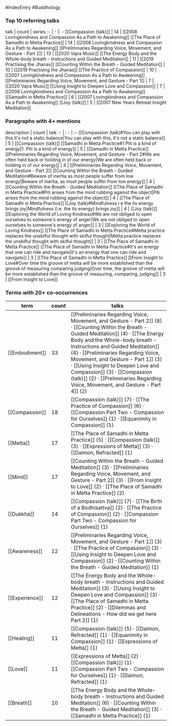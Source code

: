 #IndexEntry #Buddhology

### Top 10 referring talks
talk | count | series
:- | - |: -
[[Compassion (talk)]] | 14 | [[2008 Lovingkindness and Compassion As a Path to Awakening]]
[[The Place of Samadhi in Metta Practice]] | 14 | [[2008 Lovingkindness and Compassion As a Path to Awakening]]
[[Preliminaries Regarding Voice, Movement, and Gesture - Part 2]] | 13 | [[2020 Vajra Music]]
[[The Energy Body and the Whole-body breath - Instructions and Guided Meditation]] | 11 | [[2019 Practising the Jhanas]]
[[Counting Within the Breath - Guided Meditation]] | 10 | [[2019 Practising the Jhanas]]
[[The Practice of Compassion]] | 10 | [[2007 Lovingkindness and Compassion As a Path to Awakening]]
[[Preliminaries Regarding Voice, Movement, and Gesture - Part 1]] | 7 | [[2020 Vajra Music]]
[[Using Insight to Deepen Love and Compassion]] | 7 | [[2008 Lovingkindness and Compassion As a Path to Awakening]]
[[Samadhi in Metta Practice]] | 6 | [[2007 Lovingkindness and Compassion As a Path to Awakening]]
[[Joy (talk)]] | 5 | [[2007 New Years Retreat Insight Meditation]]

### Paragraphs with 4+ mentions
description | count | talk
:- | : - | :-
[[Compassion (talk)#You can play with this it's not a static balance\|You can play with this, it's not a static balance]] | 5 | [[Compassion (talk)]]
[[Samadhi in Metta Practice#1 Piti is a kind of energy\|1. Piti is a kind of energy]] | 5 | [[Samadhi in Metta Practice]]
[[Preliminaries Regarding Voice, Movement, and Gesture - Part 2#We are often held back or holding in of our energy\|We are often held back or holding in of our energy]] | 4 | [[Preliminaries Regarding Voice, Movement, and Gesture - Part 2]]
[[Counting Within the Breath - Guided Meditation#Beware of inertia as most people suffer from low energy\|Beware of inertia, as most people suffer from low energy]] | 4 | [[Counting Within the Breath - Guided Meditation]]
[[The Place of Samadhi in Metta Practice#Piti arises from the mind rubbing against the object\|Piti arises from the mind rubbing against the object]] | 4 | [[The Place of Samadhi in Metta Practice]]
[[Joy (talk)#Mindfulness i e the its energy brings joy\|Mindfulness (i.e. the its energy) brings joy]] | 4 | [[Joy (talk)]]
[[Exploring the World of Loving Kindness#We are not obliged to open ourselves to someone's energy of anger\|We are not obliged to open ourselves to someone's energy of anger]] | 3 | [[Exploring the World of Loving Kindness]]
[[The Place of Samadhi in Metta Practice#Metta practice replaces the unskilful thought with skilful thought\|Metta practice replaces the unskilful thought with skilful thought]] | 3 | [[The Place of Samadhi in Metta Practice]]
[[The Place of Samadhi in Metta Practice#It's an energy that one can ride and navigate\|It's an energy that one can ride and navigate]] | 3 | [[The Place of Samadhi in Metta Practice]]
[[From Insight to Love#Over time the groove of metta will be more established than the groove of measuring comparing judging\|Over time, the groove of metta will be more established than the groove of measuring, comparing, judging]] | 3 | [[From Insight to Love]]

### Terms with 20+ co-occurrences
term | count | talks
-|-|-
[[Embodiment]] | 33 | <span class="counts">[[Preliminaries Regarding Voice, Movement, and Gesture - Part 2]] (8) · [[Counting Within the Breath - Guided Meditation]] (4) · [[The Energy Body and the Whole-body breath - Instructions and Guided Meditation]] (4) · [[Preliminaries Regarding Voice, Movement, and Gesture - Part 1]] (3) · [[Using Insight to Deepen Love and Compassion]] (3) · [[Compassion (talk)]] (2) · [[Preliminaries Regarding Voice, Movement, and Gesture - Part 4]] (2)</span> 
[[Compassion]] | 18 | <span class="counts">[[Compassion (talk)]] (7) · [[The Practice of Compassion]] (6) · [[Compassion Part Two - Compassion for Ourselves]] (1) · [[Equanimity in Compassion]] (1)</span> 
[[Metta]] | 17 | <span class="counts">[[The Place of Samadhi in Metta Practice]] (5) · [[Compassion (talk)]] (3) · [[Expressions of Metta]] (3) · [[Daimon, Refracted]] (1)</span> 
[[Mind]] | 17 | <span class="counts">[[Counting Within the Breath - Guided Meditation]] (3) · [[Preliminaries Regarding Voice, Movement, and Gesture - Part 2]] (3) · [[From Insight to Love]] (2) · [[The Place of Samadhi in Metta Practice]] (2)</span> 
[[Dukkha]] | 14 | <span class="counts">[[Compassion (talk)]] (7) · [[The Birth of a Bodhisattva]] (2) · [[The Practice of Compassion]] (2) · [[Compassion Part Two - Compassion for Ourselves]] (1)</span> 
[[Awareness]] | 12 | <span class="counts">[[Preliminaries Regarding Voice, Movement, and Gesture - Part 1]] (3) · [[The Practice of Compassion]] (3) · [[Using Insight to Deepen Love and Compassion]] (2) · [[Counting Within the Breath - Guided Meditation]] (1)</span> 
[[Experience]] | 12 | <span class="counts">[[The Energy Body and the Whole-body breath - Instructions and Guided Meditation]] (3) · [[Using Insight to Deepen Love and Compassion]] (3) · [[The Place of Samadhi in Metta Practice]] (2) · [[Dilemmas and Delineations - How did we get here Part 2]] (1)</span> 
[[Healing]] | 11 | <span class="counts">[[Compassion (talk)]] (5) · [[Daimon, Refracted]] (1) · [[Equanimity in Compassion]] (1) · [[Expressions of Metta]] (1)</span> 
[[Love]] | 11 | <span class="counts">[[Expressions of Metta]] (2) · [[Compassion (talk)]] (1) · [[Compassion Part Two - Compassion for Ourselves]] (1) · [[Daimon, Refracted]] (1)</span> 
[[Breath]] | 10 | <span class="counts">[[The Energy Body and the Whole-body breath - Instructions and Guided Meditation]] (6) · [[Counting Within the Breath - Guided Meditation]] (3) · [[Samadhi in Metta Practice]] (1)</span> 

